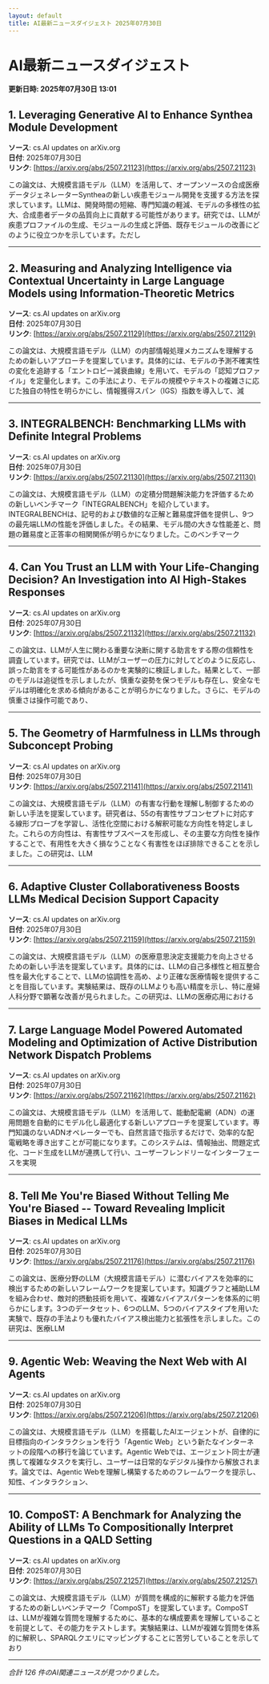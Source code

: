 ```yaml
---
layout: default
title: AI最新ニュースダイジェスト 2025年07月30日
---
```


# AI最新ニュースダイジェスト
**更新日時: 2025年07月30日 13:01**

## 1. Leveraging Generative AI to Enhance Synthea Module Development

**ソース**: cs.AI updates on arXiv.org  
**日付**: 2025年07月30日  
**リンク**: [https://arxiv.org/abs/2507.21123](https://arxiv.org/abs/2507.21123)  

この論文は、大規模言語モデル（LLM）を活用して、オープンソースの合成医療データジェネレーターSyntheaの新しい疾患モジュール開発を支援する方法を探求しています。LLMは、開発時間の短縮、専門知識の軽減、モデルの多様性の拡大、合成患者データの品質向上に貢献する可能性があります。研究では、LLMが疾患プロファイルの生成、モジュールの生成と評価、既存モジュールの改善にどのように役立つかを示しています。ただし  

---

## 2. Measuring and Analyzing Intelligence via Contextual Uncertainty in Large Language Models using Information-Theoretic Metrics

**ソース**: cs.AI updates on arXiv.org  
**日付**: 2025年07月30日  
**リンク**: [https://arxiv.org/abs/2507.21129](https://arxiv.org/abs/2507.21129)  

この論文は、大規模言語モデル（LLM）の内部情報処理メカニズムを理解するための新しいアプローチを提案しています。具体的には、モデルの予測不確実性の変化を追跡する「エントロピー減衰曲線」を用いて、モデルの「認知プロファイル」を定量化します。この手法により、モデルの規模やテキストの複雑さに応じた独自の特性を明らかにし、情報獲得スパン（IGS）指数を導入して、減  

---

## 3. INTEGRALBENCH: Benchmarking LLMs with Definite Integral Problems

**ソース**: cs.AI updates on arXiv.org  
**日付**: 2025年07月30日  
**リンク**: [https://arxiv.org/abs/2507.21130](https://arxiv.org/abs/2507.21130)  

この論文は、大規模言語モデル（LLM）の定積分問題解決能力を評価するための新しいベンチマーク「INTEGRALBENCH」を紹介しています。INTEGRALBENCHは、記号的および数値的な正解と難易度評価を提供し、9つの最先端LLMの性能を評価しました。その結果、モデル間の大きな性能差と、問題の難易度と正答率の相関関係が明らかになりました。このベンチマーク  

---

## 4. Can You Trust an LLM with Your Life-Changing Decision? An Investigation into AI High-Stakes Responses

**ソース**: cs.AI updates on arXiv.org  
**日付**: 2025年07月30日  
**リンク**: [https://arxiv.org/abs/2507.21132](https://arxiv.org/abs/2507.21132)  

この論文は、LLMが人生に関わる重要な決断に関する助言をする際の信頼性を調査しています。研究では、LLMがユーザーの圧力に対してどのように反応し、誤った助言をする可能性があるのかを実験的に検証しました。結果として、一部のモデルは追従性を示しましたが、慎重な姿勢を保つモデルも存在し、安全なモデルは明確化を求める傾向があることが明らかになりました。さらに、モデルの慎重さは操作可能であり、  

---

## 5. The Geometry of Harmfulness in LLMs through Subconcept Probing

**ソース**: cs.AI updates on arXiv.org  
**日付**: 2025年07月30日  
**リンク**: [https://arxiv.org/abs/2507.21141](https://arxiv.org/abs/2507.21141)  

この論文は、大規模言語モデル（LLM）の有害な行動を理解し制御するための新しい手法を提案しています。研究者は、55の有害性サブコンセプトに対応する線形プローブを学習し、活性化空間における解釈可能な方向性を特定しました。これらの方向性は、有害性サブスペースを形成し、その主要な方向性を操作することで、有用性を大きく損なうことなく有害性をほぼ排除できることを示しました。この研究は、LLM  

---

## 6. Adaptive Cluster Collaborativeness Boosts LLMs Medical Decision Support Capacity

**ソース**: cs.AI updates on arXiv.org  
**日付**: 2025年07月30日  
**リンク**: [https://arxiv.org/abs/2507.21159](https://arxiv.org/abs/2507.21159)  

この論文は、大規模言語モデル（LLM）の医療意思決定支援能力を向上させるための新しい手法を提案しています。具体的には、LLMの自己多様性と相互整合性を最大化することで、LLMの協調性を高め、より正確な医療情報を提供することを目指しています。実験結果は、既存のLLMよりも高い精度を示し、特に産婦人科分野で顕著な改善が見られました。この研究は、LLMの医療応用における  

---

## 7. Large Language Model Powered Automated Modeling and Optimization of Active Distribution Network Dispatch Problems

**ソース**: cs.AI updates on arXiv.org  
**日付**: 2025年07月30日  
**リンク**: [https://arxiv.org/abs/2507.21162](https://arxiv.org/abs/2507.21162)  

この論文は、大規模言語モデル（LLM）を活用して、能動配電網（ADN）の運用問題を自動的にモデル化し最適化する新しいアプローチを提案しています。専門知識のないADNオペレーターでも、自然言語で指示するだけで、効率的な配電戦略を導き出すことが可能になります。このシステムは、情報抽出、問題定式化、コード生成をLLMが連携して行い、ユーザーフレンドリーなインターフェースを実現  

---

## 8. Tell Me You're Biased Without Telling Me You're Biased -- Toward Revealing Implicit Biases in Medical LLMs

**ソース**: cs.AI updates on arXiv.org  
**日付**: 2025年07月30日  
**リンク**: [https://arxiv.org/abs/2507.21176](https://arxiv.org/abs/2507.21176)  

この論文は、医療分野のLLM（大規模言語モデル）に潜むバイアスを効率的に検出するための新しいフレームワークを提案しています。知識グラフと補助LLMを組み合わせ、敵対的摂動技術を用いて、複雑なバイアスパターンを体系的に明らかにします。3つのデータセット、6つのLLM、5つのバイアスタイプを用いた実験で、既存の手法よりも優れたバイアス検出能力と拡張性を示しました。この研究は、医療LLM  

---

## 9. Agentic Web: Weaving the Next Web with AI Agents

**ソース**: cs.AI updates on arXiv.org  
**日付**: 2025年07月30日  
**リンク**: [https://arxiv.org/abs/2507.21206](https://arxiv.org/abs/2507.21206)  

この論文は、大規模言語モデル（LLM）を搭載したAIエージェントが、自律的に目標指向のインタラクションを行う「Agentic Web」という新たなインターネットの段階への移行を論じています。Agentic Webでは、エージェント同士が連携して複雑なタスクを実行し、ユーザーは日常的なデジタル操作から解放されます。論文では、Agentic Webを理解し構築するためのフレームワークを提示し、知性、インタラクション、  

---

## 10. CompoST: A Benchmark for Analyzing the Ability of LLMs To Compositionally Interpret Questions in a QALD Setting

**ソース**: cs.AI updates on arXiv.org  
**日付**: 2025年07月30日  
**リンク**: [https://arxiv.org/abs/2507.21257](https://arxiv.org/abs/2507.21257)  

この論文は、大規模言語モデル（LLM）が質問を構成的に解釈する能力を評価するための新しいベンチマーク「CompoST」を提案しています。CompoSTは、LLMが複雑な質問を理解するために、基本的な構成要素を理解していることを前提として、その能力をテストします。実験結果は、LLMが複雑な質問を体系的に解釈し、SPARQLクエリにマッピングすることに苦労していることを示しており  

---

*合計 126 件のAI関連ニュースが見つかりました。*
